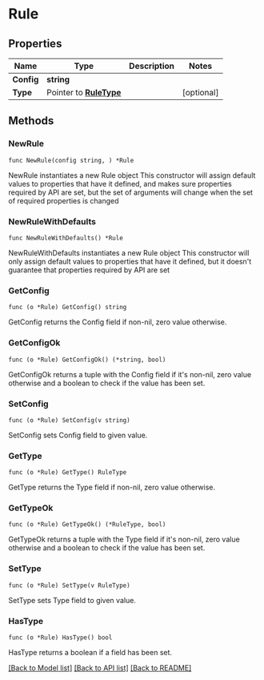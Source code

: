 # Rule

## Properties

Name | Type | Description | Notes
------------ | ------------- | ------------- | -------------
**Config** | **string** |  | 
**Type** | Pointer to [**RuleType**](RuleType.md) |  | [optional] 

## Methods

### NewRule

`func NewRule(config string, ) *Rule`

NewRule instantiates a new Rule object
This constructor will assign default values to properties that have it defined,
and makes sure properties required by API are set, but the set of arguments
will change when the set of required properties is changed

### NewRuleWithDefaults

`func NewRuleWithDefaults() *Rule`

NewRuleWithDefaults instantiates a new Rule object
This constructor will only assign default values to properties that have it defined,
but it doesn't guarantee that properties required by API are set

### GetConfig

`func (o *Rule) GetConfig() string`

GetConfig returns the Config field if non-nil, zero value otherwise.

### GetConfigOk

`func (o *Rule) GetConfigOk() (*string, bool)`

GetConfigOk returns a tuple with the Config field if it's non-nil, zero value otherwise
and a boolean to check if the value has been set.

### SetConfig

`func (o *Rule) SetConfig(v string)`

SetConfig sets Config field to given value.


### GetType

`func (o *Rule) GetType() RuleType`

GetType returns the Type field if non-nil, zero value otherwise.

### GetTypeOk

`func (o *Rule) GetTypeOk() (*RuleType, bool)`

GetTypeOk returns a tuple with the Type field if it's non-nil, zero value otherwise
and a boolean to check if the value has been set.

### SetType

`func (o *Rule) SetType(v RuleType)`

SetType sets Type field to given value.

### HasType

`func (o *Rule) HasType() bool`

HasType returns a boolean if a field has been set.


[[Back to Model list]](../README.md#documentation-for-models) [[Back to API list]](../README.md#documentation-for-api-endpoints) [[Back to README]](../README.md)


